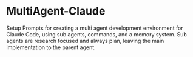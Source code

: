 # MultiAgent-Claude
Setup Prompts for creating a multi agent development environment for Claude Code, using sub agents, commands, and a memory system. Sub agents are research focused and always plan, leaving the main implementation to the parent agent.

